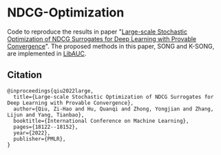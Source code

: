 # NDCG-Optimization

Code to reproduce the results in paper "[Large-scale Stochastic Optimization of NDCG Surrogates for Deep Learning with Provable Convergence](https://arxiv.org/abs/2202.12183)". The proposed methods in this paper, SONG and K-SONG, are implemented in [LibAUC](https://libauc.org/).

## Citation
```
@inproceedings{qiu2022large,
  title={Large-scale Stochastic Optimization of NDCG Surrogates for Deep Learning with Provable Convergence},
  author={Qiu, Zi-Hao and Hu, Quanqi and Zhong, Yongjian and Zhang, Lijun and Yang, Tianbao},
  booktitle={International Conference on Machine Learning},
  pages={18122--18152},
  year={2022},
  publisher={PMLR},
}
```
